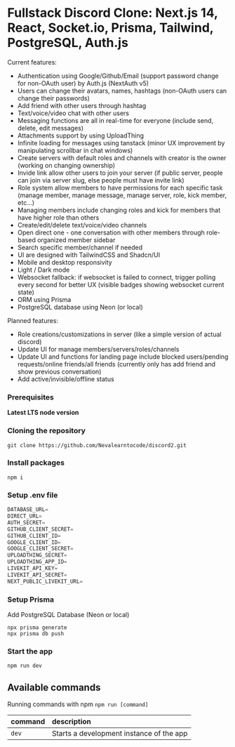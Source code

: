 # Fullstack Discord Clone: Next.js 14, React, Socket.io, Prisma, Tailwind, PostgreSQL, Auth.js

Current features:

- Authentication using Google/Github/Email (support password change for non-OAuth user) by Auth.js (NextAuth v5)
- Users can change their avatars, names, hashtags (non-OAuth users can change their passwords)
- Add friend with other users through hashtag
- Text/voice/video chat with other users
- Messaging functions are all in real-time for everyone (include send, delete, edit messages)
- Attachments support by using UploadThing
- Infinite loading for messages using tanstack (minor UX improvement by manipulating scrollbar in chat windows)
- Create servers with default roles and channels with creator is the owner (working on changing ownership)
- Invide link allow other users to join your server (if public server, people can join via server slug, else people must have invite link)
- Role system allow members to have permissions for each specific task (manage member, manage message, manage server, role, kick member, etc...)
- Managing members include changing roles and kick for members that have higher role than others
- Create/edit/delete text/voice/video channels
- Open direct one - one conversation with other members through role-based organized member sidebar
- Search specific member/channel if needed
- UI are designed with TailwindCSS and Shadcn/UI
- Mobile and desktop responsivity
- Light / Dark mode
- Websocket fallback: if websocket is failed to connect, trigger polling every second for better UX (visible badges showing websocket current state)
- ORM using Prisma
- PostgreSQL database using Neon (or local)

Planned features:

- Role creations/customizations in server (like a simple version of actual discord)
- Update UI for manage members/servers/roles/channels
- Update UI and functions for landing page include blocked users/pending requests/online friends/all friends (currently only has add friend and show previous conversation)
- Add active/invisible/offline status

### Prerequisites

**Latest LTS node version**

### Cloning the repository

```shell
git clone https://github.com/Nevalearntocode/discord2.git
```

### Install packages

```shell
npm i
```

### Setup .env file

```js
DATABASE_URL=
DIRECT_URL=
AUTH_SECRET=
GITHUB_CLIENT_SECRET=
GITHUB_CLIENT_ID=
GOOGLE_CLIENT_ID=
GOOGLE_CLIENT_SECRET=
UPLOADTHING_SECRET=
UPLOADTHING_APP_ID=
LIVEKIT_API_KEY=
LIVEKIT_API_SECRET=
NEXT_PUBLIC_LIVEKIT_URL=
```

### Setup Prisma

Add PostgreSQL Database (Neon or local)

```shell
npx prisma generate
npx prisma db push

```

### Start the app

```shell
npm run dev
```

## Available commands

Running commands with npm `npm run [command]`

| command | description                              |
| :------ | :--------------------------------------- |
| `dev`   | Starts a development instance of the app |
